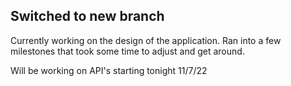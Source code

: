 ## Switched to new branch

Currently working on the design of the application. Ran into a few milestones that took some time to adjust and get around.

Will be working on API's starting tonight 11/7/22
